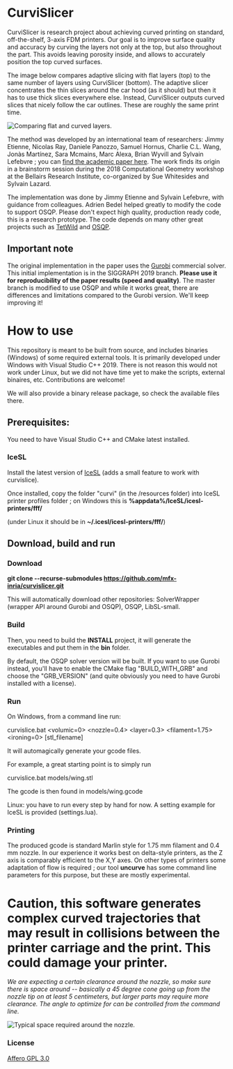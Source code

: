 # CurviSlicer

CurviSlicer is research project about achieving curved printing on standard, off-the-shelf, 3-axis FDM printers. 
Our goal is to improve surface quality and accuracy by curving the layers not only at the top, but also throughout the part. This avoids leaving porosity inside, and allows to accurately position the top curved surfaces. 

The image below compares adaptive slicing with flat layers (top) to the same number of layers using CurviSlicer (bottom). The adaptive slicer concentrates the thin slices around the car hood (as it should) but then it has to use thick slices everywhere else. Instead, CurviSlicer outputs curved slices that nicely follow the car outlines. These are roughly the same print time.

![](https://github.com/mfx-inria/curvislicer/blob/master/resources/car.png "Comparing flat and curved layers.")

The method was developed by an international team of researchers: Jimmy Etienne, Nicolas Ray, Daniele Panozzo, Samuel Hornus, Charlie C.L. Wang, Jonàs Martínez, Sara Mcmains, Marc Alexa, Brian Wyvill and Sylvain Lefebvre ; you can [find the academic paper here](https://hal.archives-ouvertes.fr/hal-02120033/document).
The work finds its origin in a brainstorm session during the 2018 Computational Geometry workshop at the Bellairs Research Institute, co-organized by Sue Whitesides and Sylvain Lazard.

The implementation was done by Jimmy Etienne and Sylvain Lefebvre, with guidance from colleagues. Adrien Bedel helped greatly to modify the code to support OSQP.
Please don't expect high quality, production ready code, this is a research prototype. The code depends on many other great projects such as [TetWild](https://github.com/Yixin-Hu/TetWild) and [OSQP](https://github.com/oxfordcontrol/osqp).

## Important note

The original implementation in the paper uses the [Gurobi](https://www.gurobi.com/) commercial solver. This initial implementation is in the SIGGRAPH 2019 branch. **Please use it for reproducibility of the paper results (speed and quality)**. The master branch is modified to use OSQP and while it works great, there are differences and limitations compared to the Gurobi version. We'll keep improving it!

# How to use

This repository is meant to be built from source, and includes binaries (Windows) of some required external tools. It is primarily developed under Windows with Visual Studio C++ 2019. There is not reason this would not work under Linux, but we did not have time yet to make the scripts, external binaires, etc. Contributions are welcome!

We will also provide a binary release package, so check the available files there.

## Prerequisites:

You need to have Visual Studio C++ and CMake latest installed.

### IceSL

Install the latest version of [IceSL](https://icesl.loria.fr/download/) (adds a small feature to work with curvislice).

Once installed, copy the folder "curvi" (in the /resources folder) into IceSL printer profiles folder ; on Windows this is **%appdata%/IceSL/icesl-printers/fff/**

(under Linux it should be in **~/.icesl/icesl-printers/fff/**)

## Download, build and run

### Download
**git clone --recurse-submodules https://github.com/mfx-inria/curvislicer.git**

This will automatically download other repositories:
	SolverWrapper (wrapper API around Gurobi and OSQP),
	OSQP,
	LibSL-small.

### Build

Then, you need to build the **INSTALL** project, it will generate the executables and put them in the **bin** folder.

By default, the OSQP solver version will be built. If you want to use Gurobi instead, you'll have to enable the CMake flag "BUILD_WITH_GRB" and choose the "GRB_VERSION" (and quite obviously you need to have Gurobi installed with a license).

### Run

On Windows, from a command line run:

curvislice.bat <volumic=0> <nozzle=0.4> <layer=0.3> <filament=1.75> <ironing=0> [stl_filename]

It will automagically generate your gcode files.

For example, a great starting point is to simply run

curvislice.bat models/wing.stl

The gcode is then found in models/wing.gcode

Linux: you have to run every step by hand for now. A setting example for IceSL is provided (settings.lua).

### Printing

The produced gcode is standard Marlin style for 1.75 mm filament and 0.4 mm nozzle. In our experience it works best on delta-style printers, as the Z axis is comparably efficient to the X,Y axes. On other types of printers some adaptation of flow is required ; our tool **uncurve** has some command line parameters for this purpose, but these are mostly experimental.

# Caution, this software generates complex curved trajectories that may result in collisions between the printer carriage and the print. This could damage your printer.

*We are expecting a certain clearance around the nozzle, so make sure there is space around -- basically a 45 degree cone going up from the nozzle tip on at least 5 centimeters, but larger parts may require more clearance. The angle to optimize for can be controlled from the command line.*

![](https://github.com/mfx-inria/curvislicer/blob/master/resources/nozzle-clearance.jpg "Typical space required around the nozzle.")

### License

[Affero GPL 3.0](https://www.gnu.org/licenses/agpl-3.0.en.html)
